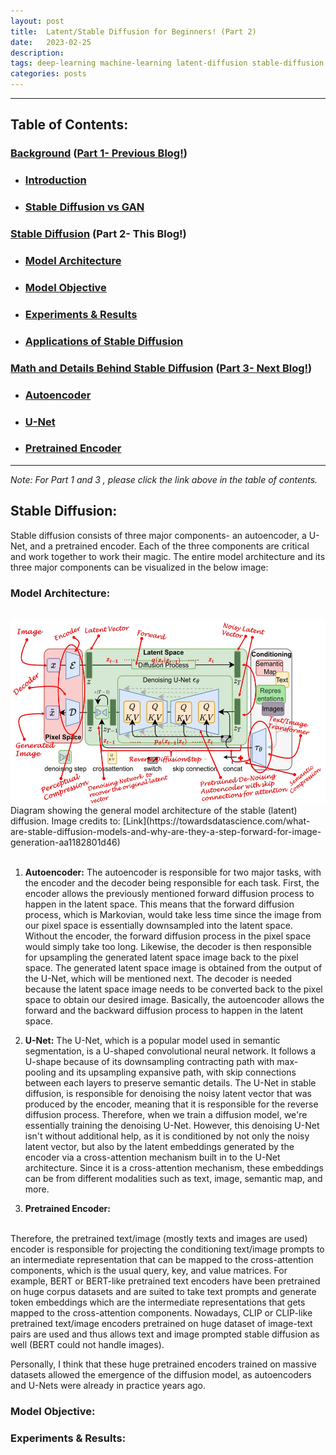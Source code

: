 ```yaml
---
layout: post
title:  Latent/Stable Diffusion for Beginners! (Part 2)
date:   2023-02-25
description: 
tags: deep-learning machine-learning latent-diffusion stable-diffusion generative-models
categories: posts
---
```

---

## **Table of Contents:**
### [Background](#background) ([Part 1- Previous Blog!](/blog/2023/stable-diffusion/))
- ###  [Introduction](#introduction)
- ### [Stable Diffusion vs GAN](#stable-diffusion-vs-gan)

### [Stable Diffusion](#stable-diffusion) (Part 2- This Blog!)
- ### [Model Architecture](#model-architecture)
- ### [Model Objective](#model-objective)
- ### [Experiments & Results](#experiment-results)
- ### [Applications of Stable Diffusion](#variation-stable-diffusion)

### [Math and Details Behind Stable Diffusion](#math-behind-stable-diffusion) ([Part 3- Next Blog!](/blog/2023/stable-diffusion-part3/))
- ### [Autoencoder](#autoencoder)
- ### [U-Net](#u-net)
- ### [Pretrained Encoder](#pretrained-encoder)

---

*Note: For Part 1 and 3 , please click the link above in the table of contents.* 

<a id="stable-diffusion"></a>
##  **Stable Diffusion:**
Stable diffusion consists of three major components- an autoencoder, a U-Net, and a pretrained encoder. Each of the three components are critical and work together to work their magic.
The entire model architecture and its three major components can be visualized in the below image:
<a id="model-architecture-objective"></a>
### **Model Architecture:**
<br>
<img src = "/assets/images/stable-diffusion.png" width = "523" height = "293" class = "center">
<figcaption>Diagram showing the general model architecture of the stable (latent) diffusion. Image credits to: [Link](https://towardsdatascience.com/what-are-stable-diffusion-models-and-why-are-they-a-step-forward-for-image-generation-aa1182801d46) 
</figcaption>
<br>

1. **Autoencoder:** The autoencoder is responsible for two major tasks, with the encoder and the decoder being responsible for each task. First, the encoder allows the previously mentioned forward
diffusion process to happen in the latent space. This means that the forward diffusion process, which is Markovian, would take less time since the image from our pixel space is 
essentially downsampled into the latent space. Without the encoder, the forward diffusion process in the pixel space would simply take too long. Likewise, the decoder is then responsible
for upsampling the generated latent space image back to the pixel space. The generated latent space image is obtained from the output of the U-Net, which will be mentioned next. 
The decoder is needed because the latent space image needs to be converted back to the pixel space to obtain our desired image. Basically, the autoencoder allows the forward and the backward diffusion process
to happen in the latent space.

2. **U-Net:** The U-Net, which is a popular model used in semantic segmentation, is a U-shaped convolutional neural network. It follows a U-shape because of its downsampling contracting path with max-pooling and its upsampling expansive path, 
with skip connections between each layers to preserve semantic details. The U-Net in stable diffusion, is responsible for denoising the noisy latent vector that was produced by 
the encoder, meaning that it is responsible for the reverse diffusion process. Therefore, when we train a diffusion model, we're essentially training the denoising U-Net. 
However, this denoising U-Net isn't without additional help, as it is conditioned by not only the noisy latent vector, but also by the latent embeddings generated
by the encoder via a cross-attention mechanism built in to the U-Net architecture. Since it is a cross-attention mechanism, these embeddings can be from different modalities such as text, image, semantic map, and more. 

3. **Pretrained Encoder:** 
<br>
Therefore, the pretrained text/image (mostly texts and images are used) encoder is responsible for projecting the conditioning text/image prompts to an intermediate representation that can be
mapped to the cross-attention components, which is the usual query, key, and value matrices. For example, BERT or BERT-like pretrained text encoders have been pretrained on huge corpus datasets and
are suited to take text prompts and generate token embeddings which are the intermediate representations that gets mapped to the cross-attention components. Nowadays, CLIP or CLIP-like pretrained text/image encoders pretrained on
huge dataset of image-text pairs are used and thus allows text and image prompted stable diffusion as well (BERT could not handle images). 

Personally, I think that these huge pretrained encoders trained on massive datasets allowed the emergence of the diffusion model, as autoencoders and U-Nets were already in practice years ago.

<a id="model-objective"></a>
### **Model Objective:**

<a id="experiment-results"></a>
### **Experiments & Results:**


